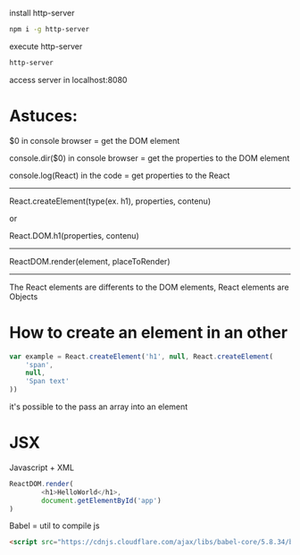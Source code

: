 install http-server

```bash
npm i -g http-server
```

execute http-server

```bash
http-server
```

access server in localhost:8080



Astuces:
========

$0 in console browser = get the DOM element

console.dir($0) in console browser = get the properties to the DOM element

console.log(React) in the code = get properties to the React

----------------------

React.createElement(type(ex. h1), properties, contenu)

or

React.DOM.h1(properties, contenu)

----------------------

ReactDOM.render(element, placeToRender)

----------------------

The React elements are differents to the DOM elements, React elements are Objects



How to create an element in an other
====================================

```javascript
var example = React.createElement('h1', null, React.createElement(
    'span',
    null,
    'Span text'
))
```

it's possible to the pass an array into an element



JSX
====

Javascript + XML

```javascript
ReactDOM.render(
        <h1>HelloWorld</h1>,
        document.getElementById('app')
)
```

Babel = util to compile js

```html
<script src="https://cdnjs.cloudflare.com/ajax/libs/babel-core/5.8.34/browser.min.js"></script>
```